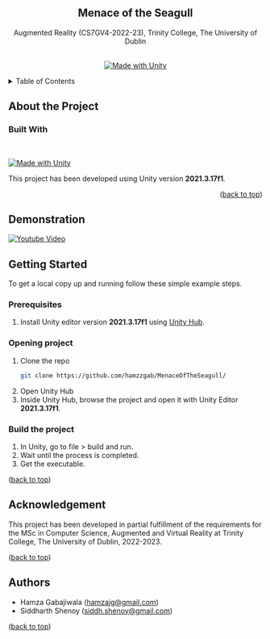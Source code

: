 <a name="readme-top"></a>
<br />
<div align="center">
  <br />
  <h2 align="center">Menace of the Seagull</h2>
  <p align="center">
    Augmented Reality (CS7GV4-2022-23), Trinity College, The University of Dublin
    <br />
    <br />
  </p>
  <span align="center"> 
  
  [![Made with Unity](https://img.shields.io/badge/Made%20with-Unity-57b9d3.svg?style=flat&logo=unity)](https://unity3d.com) 
  </span>
</div>


<!-- TABLE OF CONTENTS -->
<details>
  <summary>Table of Contents</summary>
  <ol>
    <li>
      <a href="#about-the-project">About The Project</a>
      <ul>
        <li><a href="#built-with">Built With</a></li>
      </ul>
    </li>
    <li>
      <a href="#getting-started">Getting Started</a>
      <ul>
        <li><a href="#prerequisites">Prerequisites</a></li>
        <li><a href="#installation">Installation</a></li>
      </ul>
    </li>
    <li><a href="#usage">Usage</a></li>
    <li><a href="#roadmap">Roadmap</a></li>
    <li><a href="#contributing">Contributing</a></li>
    <li><a href="#license">License</a></li>
    <li><a href="#contact">Contact</a></li>
    <li><a href="#acknowledgments">Acknowledgments</a></li>
  </ol>
</details>

## About the Project

### Built With

</br>

[![Made with Unity](https://img.shields.io/badge/Made%20with-Unity-57b9d3.svg?style=flat&logo=unity)](https://unity3d.com)

This project has been developed using Unity version **2021.3.17f1**.


<p align="right">(<a href="#readme-top">back to top</a>)</p>

## Demonstration
[![Youtube Video](https://img.youtube.com/vi/aJ3FRZv5gbU/0.jpg)](https://www.youtube.com/watch?v=aJ3FRZv5gbU)

## Getting Started

To get a local copy up and running follow these simple example steps.

### Prerequisites

1. Install Unity editor version **2021.3.17f1** using [Unity Hub](https://docs.unity3d.com/2018.2/Documentation/Manual/GettingStartedInstallingHub.html). 

### Opening project

1. Clone the repo
   ```sh
   git clone https://github.com/hamzzgab/MenaceOfTheSeagull/
   ```
2. Open Unity Hub
3. Inside Unity Hub, browse the project and open it with Unity Editor **2021.3.17f1**.

### Build the project

1. In Unity, go to file > build and run.
2. Wait until the process is completed.
3. Get the executable.

<p align="left">(<a href="#readme-top">back to top</a>)</p>

## Acknowledgement

This project has been developed in partial fulfillment of the requirements for the MSc in Computer Science, Augmented and Virtual Reality at Trinity College, The University of Dublin, 2022-2023.

<p align="left">(<a href="#readme-top">back to top</a>)</p>

## Authors
* Hamza Gabajiwala (hamzajg@gmail.com)
* Siddharth Shenoy (siddh.shenoy@gmail.com)

<p align="left">(<a href="#readme-top">back to top</a>)</p>
